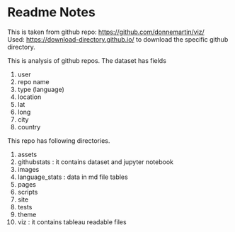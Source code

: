 # Readme Notes

This is taken from github repo: https://github.com/donnemartin/viz/   
Used: https://download-directory.github.io/ to download the specific github directory. 

This is analysis of github repos.
The dataset has fields
1. user	
1. repo name	
1. type (language)	
1. location	
1. lat	
1. long	
1. city	
1. country

This repo has following directories.
1. assets
1. githubstats : it contains dataset and jupyter notebook
1. images
1. language_stats : data in md file tables
1. pages
1. scripts
1. site
1. tests
1. theme
1. viz : it contains tableau readable files

